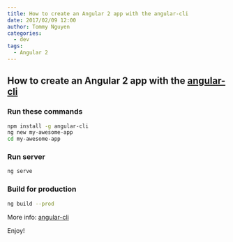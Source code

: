 ```yaml
---
title: How to create an Angular 2 app with the angular-cli
date: 2017/02/09 12:00
author: Tommy Nguyen
categories:
  - dev
tags:
  - Angular 2
---
```

## How to create an Angular 2 app with the [angular-cli](https://cli.angular.io/)

### Run these commands

``` bash
npm install -g angular-cli
ng new my-awesome-app
cd my-awesome-app

```

<!-- more -->

### Run server

``` bash
ng serve
```

### Build for production

``` bash
ng build --prod
```

More info: [angular-cli](https://cli.angular.io/)

Enjoy!